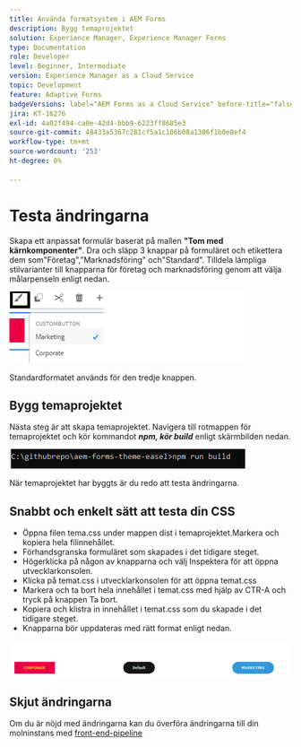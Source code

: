 ```yaml
---
title: Använda formatsystem i AEM Forms
description: Bygg temaprojektet
solution: Experience Manager, Experience Manager Forms
type: Documentation
role: Developer
level: Beginner, Intermediate
version: Experience Manager as a Cloud Service
topic: Development
feature: Adaptive Forms
badgeVersions: label="AEM Forms as a Cloud Service" before-title="false"
jira: KT-16276
exl-id: 4a02f494-ca0e-42d4-bbb9-6223ff8685e3
source-git-commit: 48433a5367c281cf5a1c106b08a1306f1b0e8ef4
workflow-type: tm+mt
source-wordcount: '253'
ht-degree: 0%

---
```


# Testa ändringarna

Skapa ett anpassat formulär baserat på mallen **&quot;Tom med kärnkomponenter&quot;**. Dra och släpp 3 knappar på formuläret och etikettera dem som&quot;Företag&quot;,&quot;Marknadsföring&quot; och&quot;Standard&quot;.
Tilldela lämpliga stilvarianter till knapparna för företag och marknadsföring genom att välja målarpenseln enligt nedan.

![format](assets/marketing-variation.png)

Standardformatet används för den tredje knappen.

## Bygg temaprojektet

Nästa steg är att skapa temaprojektet. Navigera till rotmappen för temaprojektet och kör kommandot _**npm, kör build**_ enligt skärmbilden nedan.

![build-theme](assets/build-theme.png)

När temaprojektet har byggts är du redo att testa ändringarna.

## Snabbt och enkelt sätt att testa din CSS

* Öppna filen tema.css under mappen dist i temaprojektet.Markera och kopiera hela filinnehållet.
* Förhandsgranska formuläret som skapades i det tidigare steget.
* Högerklicka på någon av knapparna och välj Inspektera för att öppna utvecklarkonsolen.
* Klicka på temat.css i utvecklarkonsolen för att öppna temat.css
* Markera och ta bort hela innehållet i temat.css med hjälp av CTR-A och tryck på knappen Ta bort.
* Kopiera och klistra in innehållet i temat.css som du skapade i det tidigare steget.
* Knapparna bör uppdateras med rätt format enligt nedan.

![final-buttons](assets/final-state-buttons.png)

## Skjut ändringarna

Om du är nöjd med ändringarna kan du överföra ändringarna till din molninstans med [front-end-pipeline](https://experienceleague.adobe.com/en/docs/experience-manager-learn/getting-started-wknd-tutorial-develop/enable-frontend-pipeline-devops/create-frontend-pipeline)
